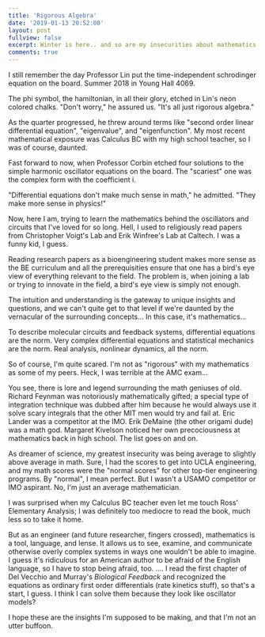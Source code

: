 ```yaml
---
title: 'Rigorous Algebra'
date: '2019-01-13 20:52:00'
layout: post
fullview: false
excerpt: Winter is here.. and so are my insecurities about mathematics.
comments: true
---
```

I still remember the day Professor Lin put the time-independent schrodinger equation on the board. Summer 2018 in Young Hall 4069.

The phi symbol, the hamiltonian, in all their  glory, etched in Lin's neon colored chalks. "Don't worry," he assured us. "It's all just rigorous algebra."

As the quarter progressed, he threw around terms like "second order linear differential equation", "eigenvalue", and "eigenfunction". My most recent mathematical exposure was Calculus BC with my high school teacher, so I was of course, daunted.

Fast forward to now, when Professor Corbin etched four solutions to the simple harmonic oscillator equations on the board. The "scariest" one was the complex form with the coefficient i.

"Differential equations don't make much sense in math," he admitted. "They make more sense in physics!"

Now, here I am, trying to learn the mathematics behind the oscillators and circuits that I've loved for so long. Hell, I used to religiously read papers from Christopher Voigt's Lab and Erik Winfree's Lab at Caltech. I was a funny kid, I guess.

Reading research papers as a bioengineering student makes more sense as the BE curriculum and all the prerequisities ensure that one has a bird's eye view of everything relevant to the field. The problem is, when joining a lab or trying to innovate in the field, a bird's eye view is simply not enough.

The intuition and understanding is the gateway to unique insights and questions, and we can't quite get to that level if we're daunted by the vernacular of the surrounding concepts... In this case, it's mathematics...

To describe molecular circuits and feedback systems, differential equations are the norm. Very complex differential equations and statistical mechanics are the norm. Real analysis, nonlinear dynamics, all the norm.

So of course, I'm quite scared. I'm not as "rigorous" with my mathematics as some of my peers. Heck, I was terrible at the AMC exam...

You see, there is lore and legend surrounding the math geniuses of old. Richard Feynman was notoriously mathematically gifted; a special type of integration technique was dubbed after him because he would always use it solve scary integrals that the other MIT men would try and fail at. Eric Lander was a competitor at the IMO. Erik DeMaine (the other origami dude) was a math god.  Margaret Kivelson noticed her own precociousness at mathematics back in high school. The list goes on and on.

As dreamer of science, my greatest insecurity was being average to slightly above average in math. Sure, I had the scores to get into UCLA engineering, and my math scores were the "normal scores" for other top-tier engineering programs. By "normal", I mean perfect. But I wasn't a USAMO competitor or IMO aspirant. No, I'm just an average mathematician.

I was surprised when my Calculus BC teacher even let me touch Ross' Elementary Analysis; I was definitely too mediocre to read the book, much less so to take it home.

But as an engineer (and future researcher, fingers crossed), mathematics is a tool, language, and lense. It allows us to see, examine, and communicate otherwise overly complex systems in ways one wouldn't be able to imagine. I guess it's ridiculous for an American author to be afraid of the English language, so I have to stop being afraid, too.
....
I read the first chapter of Del Vecchio and Murray's *Biological Feedback* and recognized the equations as ordinary first order differentials (rate kinetics stuff), so that's a start, I guess. I think I can solve them because they look like oscillator models?

I hope these are the insights I'm supposed to be making, and that I'm not an utter buffoon.
